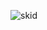 ![skid](https://user-images.githubusercontent.com/93293719/189477966-f7fd48ba-21da-4ae9-8c43-6f0398ef414d.gif)
